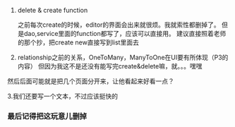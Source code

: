 1. delete & create function


    之前每次create的时候，editor的界面会出来就很烦。我就索性都删掉了。
    但是dao,service里面的function都写了，应该可以直接用。
    建议直接照着老师的那个抄，把create new直接写到list里面去
    
    
2. relationship之前的关系，OneToMany，ManyToOne在UI要有所体现（P3的内容） 但因为我这不是还没有能写完create&delete嘛，就。。。嘿嘿

然后后面可能就是把几个页面分开来，让他看起来好看一点？


3.我们还要写一个文本，不过应该挺快的


 ### 最后记得把这玩意儿删掉 ### 
